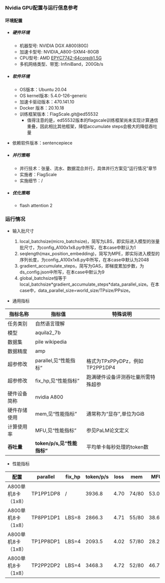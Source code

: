 ### Nvidia GPU配置与运行信息参考
#### 环境配置
- ##### 硬件环境
    - 机器型号: NVIDIA DGX A800(80G) 
    - 加速卡型号: NVIDIA_A800-SXM4-80GB
    - CPU型号: AMD EPYC7742-64core@1.5G
    - 多机网络类型、带宽: InfiniBand，200Gb/s
    
- ##### 软件环境
   - OS版本：Ubuntu 20.04
   - OS kernel版本: 5.4.0-126-generic     
   - 加速卡驱动版本：470.141.10
   - Docker 版本：20.10.18
   - 训练框架版本：FlagScale.git@ed55532
     - 值得注意的是，ed55532版本的flagscale训练框架尚未实现计算通信重叠，因此相比其他框架，降低accumulate steps会极大的降低吞吐量
- 依赖软件版本：sentencepiece
   
- ##### 并行策略

   - 并行技术：张量、流水、数据混合并行，具体并行方案见“运行情况”章节
   - 实施者：FlagScale
   - 实施细节：/

- ##### 优化策略

   - flash attention 2

### 运行情况

* 输入批尺寸
  1. local_batchsize(micro_batchsize)，简写为LBS，即实际进入模型的张量批尺寸，为config_A100x1x8.py中所写，在本case中默认为1
  2. seqlength(max_position_embedding)，简写为MPE，即实际进入模型的序列长度，为config_A100x1x8.py中所写，在本case中默认为2048
  3. gradient_accumulate_steps，简写为GAS，即梯度累加步数，为ds_config.json中所写，在本case中默认为9
  4. global_batchsize恒等于local_batchsize\*gradient_accumulate_steps\*data_parallel_size。在本case中，data_parallel_size=world_size/TPsize/PPsize。

* 通用指标

| 指标名称     | 指标值                     | 特殊说明                           |
| ------------ | -------------------------- | ---------------------------------- |
| 任务类别     | 自然语言理解               |                                    |
| 模型         | aquila2_7b                  |                                    |
| 数据集       | pile wikipedia   |                                    |
| 数据精度     | amp                        |                                    |
| 超参修改     | parallel,见“性能指标” | 格式为TPxPPyDPz，例如TP2PP1DP4 |
| 超参修改     | fix_hp,见“性能指标”        | 跑满硬件设备评测吞吐量所需特殊超参 |
| 硬件设备简称 | nvidia A800                |                                    |
| 硬件存储使用 | mem,见“性能指标”           | 通常称为“显存”,单位为GiB           |
| 计算使用率 | MFU,见“性能指标”           | 参见PaLM论文定义 |
| **吞吐量**   | **token/p/s,见“性能指标”** | 平均单卡每秒处理的token数          |

* 性能指标

| 配置                | parallel |  fix_hp           | token/p/s | loss | mem       | MFU       |
| ------------------- | ------ | ---------------- | ------ | ------- | --------- | --------- |
| A800单机8卡（1x8）  | TP1PP1DP8 |  /                | 3936.8 | 4.70 | 74/80 | 53.0% |
| A800单机8卡（1x8）  | TP8PP1DP1 |  LBS=8            | 2866.3 | 4.71 | 55/80 | 38.6% |
| A800单机8卡（1x8）  | TP1PP8DP1 |  LBS=4       | 2093.5 | 4.02 | 57/80 | 28.2% |
| A800单机8卡（1x8）  | TP2PP2DP2 |  LBS=4       | 3468.3 | 4.72 | 52/80 | 46.7% |


